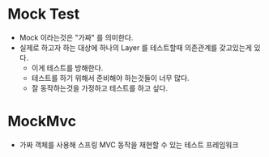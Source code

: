 # Mock Test
- Mock 이라는것은 "가짜" 를 의미한다.
- 실제로 하고자 하는 대상에 하나의 Layer 를 테스트할때 의존관계를 갖고있는게 있다.
  - 이게 테스트를 방해한다.
  - 테스트를 하기 위해서 준비해야 하는것들이 너무 많다.
  - 잘 동작하는것을 가정하고 테스트를 하고 싶다.

# MockMvc
- 가짜 객체를 사용해 스프링 MVC 동작을 재현할 수 있는 테스트 프레임워크
